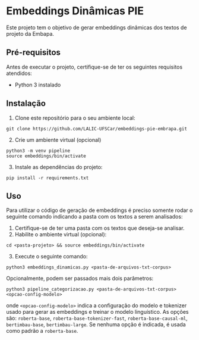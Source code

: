 # Embeddings Dinâmicas PIE
Este projeto tem o objetivo de gerar embeddings dinâmicas dos textos de projeto da Embapa.

## Pré-requisitos
Antes de executar o projeto, certifique-se de ter os seguintes requisitos atendidos:

- Python 3 instalado

## Instalação
1. Clone este repositório para o seu ambiente local:

``` shell
git clone https://github.com/LALIC-UFSCar/embeddings-pie-embrapa.git
```

2. Crie um ambiente virtual (opcional)

``` shell
python3 -m venv pipeline
source embeddings/bin/activate
```

3. Instale as dependências do projeto:

``` shell
pip install -r requirements.txt
```

## Uso
Para utilizar o código de geração de embeddings é preciso somente rodar o seguinte comando indicando a pasta com os textos a serem analisados:
1. Certifique-se de ter uma pasta com os textos que deseja-se analisar.
2. Habilite o ambiente virtual (opcional):

``` shell
cd <pasta-projeto> && source embeddings/bin/activate
```

3. Execute o seguinte comando:

``` shell
python3 embeddings_dinamicas.py <pasta-de-arquivos-txt-corpus>
```

Opcionalmente, podem ser passados mais dois parâmetros:

``` shell
python3 pipeline_categorizacao.py <pasta-de-arquivos-txt-corpus> <opcao-config-modelo>
```

onde `<opcao-config-modelo>` indica a configuração do modelo e tokenizer usado para gerar as embeddings e treinar o modelo linguístico.
As opções são: `roberta-base`, `roberta-base-tokenizer-fast`, `roberta-base-causal-ml`, `bertimbau-base`, `bertimbau-large`.
Se nenhuma opção é indicada, é usada como padrão a `roberta-base`.